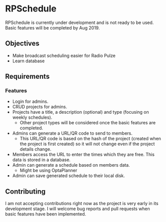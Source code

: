 # RPSchedule
RPSchedule is currently under development and is not ready to be used. Basic features will be completed by Aug 2019.

## Objectives
* Make broadcast scheduling easier for Radio Pulze
* Learn database

## Requirements
### Features
* Login for admins.
* CRUD projects for admins.
* Projects have a title, a description (optional) and type (focusing on weekly schedules).
  * Other project types will be considered once the basic features are completed.
* Admins can generate a URL/QR code to send to members.
  * This URL/QR code is based on the hash of the project (created when the project is first created) so it will not change even if the project details change.
* Members access the URL to enter the times which they are free. This data is stored in a database.
* Admin can generate a schedule based on members data.
  * Might be using OptaPlanner
* Admin can save generated schedule to their local disk.

## Contributing
I am not accepting contributions right now as the project is very early in its development stage. I will welcome bug reports and pull requests when basic features have been implemented.
